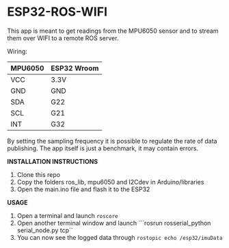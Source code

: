 # ESP32-ROS-WIFI

This app is meant to get readings from the MPU6050 sensor and to stream them over WIFI to a remote ROS server.

Wiring:

| MPU6050 | ESP32 Wroom |
| ------- | ----------- |
| VCC | 3.3V |
| GND | GND |
| SDA | G22 |
| SCL | G21 |
| INT | G32 |

By setting the sampling frequency it is possible to regulate the rate of data publishing.
The app itself is just a benchmark, it may contain errors.

**INSTALLATION INSTRUCTIONS**

1. Clone this repo  
2. Copy the folders ros_lib, mpu6050 and I2Cdev in Arduino/libraries  
3. Open the main.ino file and flash it to the ESP32

**USAGE**
1. Open a terminal and launch ``roscore``  
2. Open another terminal window and launch ```rosrun rosserial_python serial_node.py tcp``  
3. You can now see the logged data through ``rostopic echo /esp32/imuData``
